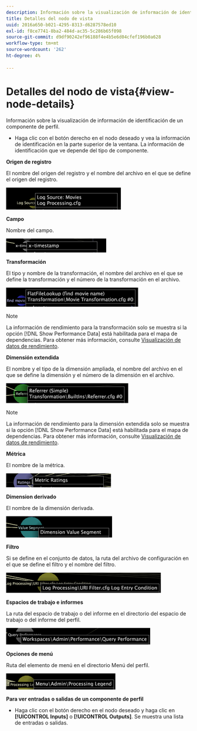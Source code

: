 ```yaml
---
description: Información sobre la visualización de información de identificación de un componente de perfil.
title: Detalles del nodo de vista
uuid: 2016a650-b021-4295-8313-d6287578ed10
exl-id: f8ce7741-8ba2-484d-ac35-5c286b65f098
source-git-commit: d9df90242ef96188f4e4b5e6d04cfef196b0a628
workflow-type: tm+mt
source-wordcount: '262'
ht-degree: 4%

---
```


# Detalles del nodo de vista{#view-node-details}

Información sobre la visualización de información de identificación de un componente de perfil.

* Haga clic con el botón derecho en el nodo deseado y vea la información de identificación en la parte superior de la ventana. La información de identificación que ve depende del tipo de componente.

**Origen de registro**

El nombre del origen del registro y el nombre del archivo en el que se define el origen del registro.

![](assets/vis_DependencyMap_LogSourceID.png)

**Campo**

Nombre del campo.

![](assets/vis_DependencyMap_FieldID.png)

**Transformación**

El tipo y nombre de la transformación, el nombre del archivo en el que se define la transformación y el número de la transformación en el archivo.

![](assets/vis_DependencyMap_TransformationID.png)

>[!NOTE]
>
>La información de rendimiento para la transformación solo se muestra si la opción [!DNL Show Performance Data] está habilitada para el mapa de dependencias. Para obtener más información, consulte [Visualización de datos de rendimiento](../../../../../home/c-get-started/c-admin-intrf/c-dataset-mgrs/c-dep-maps/c-disp-perf-data.md#concept-974e2bac3e184f0dab530e63aa4f5ecb).

**Dimensión extendida**

El nombre y el tipo de la dimensión ampliada, el nombre del archivo en el que se define la dimensión y el número de la dimensión en el archivo.

![](assets/vis_DependencyMap_ExtendedDimensionID.png)

>[!NOTE]
>
>La información de rendimiento para la dimensión extendida solo se muestra si la opción [!DNL Show Performance Data] está habilitada para el mapa de dependencias. Para obtener más información, consulte [Visualización de datos de rendimiento](../../../../../home/c-get-started/c-admin-intrf/c-dataset-mgrs/c-dep-maps/c-disp-perf-data.md#concept-974e2bac3e184f0dab530e63aa4f5ecb).

**Métrica**

El nombre de la métrica.

![](assets/vis_DependencyMap_MetricID.png)

**Dimension derivado**

El nombre de la dimensión derivada.

![](assets/vis_DependencyMap_DerivedDimensionID.png)

**Filtro**

Si se define en el conjunto de datos, la ruta del archivo de configuración en el que se define el filtro y el nombre del filtro.

![](assets/vis_DependencyMap_FilterID_Dataset.png)

**Espacios de trabajo e informes**

La ruta del espacio de trabajo o del informe en el directorio del espacio de trabajo o del informe del perfil.

![](assets/vis_DependencyMap_WorkspaceID.png)

**Opciones de menú**

Ruta del elemento de menú en el directorio Menú del perfil.

![](assets/vis_DependencyMap_MenuID.png)

**Para ver entradas o salidas de un componente de perfil**

* Haga clic con el botón derecho en el nodo deseado y haga clic en **[!UICONTROL Inputs]** o **[!UICONTROL Outputs]**. Se muestra una lista de entradas o salidas.
